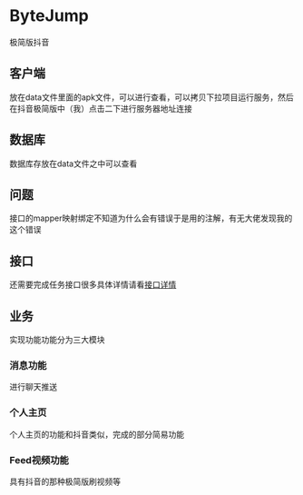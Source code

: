# ByteJump
极简版抖音
## 客户端
放在data文件里面的apk文件，可以进行查看，可以拷贝下拉项目运行服务，然后在抖音极简版中（我）点击二下进行服务器地址连接
## 数据库
数据库存放在data文件之中可以查看
## 问题
接口的mapper映射绑定不知道为什么会有错误于是用的注解，有无大佬发现我的这个错误
## 接口
还需要完成任务接口很多具体详情请看[接口详情](https://www.apifox.cn/apidoc/shared-09d88f32-0b6c-4157-9d07-a36d32d7a75c/api-50707523)
## 业务
实现功能功能分为三大模块
### 消息功能
进行聊天推送
### 个人主页
个人主页的功能和抖音类似，完成的部分简易功能
### Feed视频功能
具有抖音的那种极简版刷视频等

